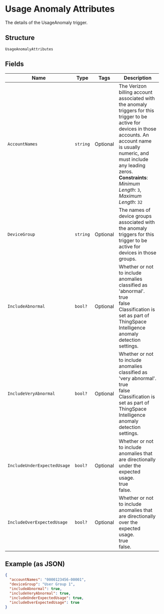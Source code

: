 
# Usage Anomaly Attributes

The details of the UsageAnomaly trigger.

## Structure

`UsageAnomalyAttributes`

## Fields

| Name | Type | Tags | Description |
|  --- | --- | --- | --- |
| `AccountNames` | `string` | Optional | The Verizon billing account associated with the anomaly triggers for this trigger to be active for devices in those accounts. An account name is usually numeric, and must include any leading zeros.<br>**Constraints**: *Minimum Length*: `3`, *Maximum Length*: `32` |
| `DeviceGroup` | `string` | Optional | The names of device groups associated with the anomaly triggers for this trigger to be active for devices in those groups. |
| `IncludeAbnormal` | `bool?` | Optional | Whether or not to include anomalies classified as 'abnormal'.<br />true<br />false<br />Classification is set as part of ThingSpace Intelligence anomaly detection settings. |
| `IncludeVeryAbnormal` | `bool?` | Optional | Whether or not to include anomalies classified as 'very abnormal'.<br />true<br />false<br />Classification is set as part of ThingSpace Intelligence anomaly detection settings. |
| `IncludeUnderExpectedUsage` | `bool?` | Optional | Whether or not to include anomalies that are directionally under the expected usage.<br />true<br />false. |
| `IncludeOverExpectedUsage` | `bool?` | Optional | Whether or not to include anomalies that are directionally over the expected usage. <br />true<br />false. |

## Example (as JSON)

```json
{
  "accountNames": "0000123456-00001",
  "deviceGroup": "User Group 1",
  "includeAbnormal": true,
  "includeVeryAbnormal": true,
  "includeUnderExpectedUsage": true,
  "includeOverExpectedUsage": true
}
```


